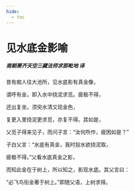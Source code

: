 ```yaml
---
hide:
  - toc
---
```


# **见水底金影喻**

##### 南朝萧齐天空三藏法师求那毗地 译

昔有痴人往大池所，见水底影有真金像，

谓呼有金，即入水中挠泥求觅。疲极不得，

还出复坐。须臾水清又现金色，

复更入里挠泥更求觅，亦复不得。其如是，

父觅子得来见子，而问子言：“汝何所作，疲困如是？”

子白父言：“水底有真金，我时投水欲挠泥取，

疲极不得。”父看水底真金之影，

而知此金在于树上，所以知之，影现水底。其父言曰：

“必飞鸟衔金著于树上。”即随父语，上树求得。